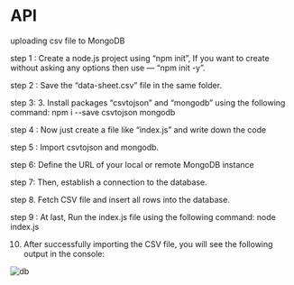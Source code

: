 # API
uploading csv file to MongoDB 

step 1 : Create a node.js project using “npm init”, If you want to create without asking any options then use — “npm init -y”.

step 2 : Save the “data-sheet.csv” file in the same folder.

step 3: 3. Install packages “csvtojson” and “mongodb” using the following command:
npm i --save csvtojson mongodb

step 4 :  Now just create a file like “index.js” and write down the code

step 5 : Import csvtojson and mongodb.

step 6:  Define the URL of your local or remote MongoDB instance

step 7:  Then, establish a connection to the database.

step 8. Fetch CSV file and insert all rows into the database.

step 9 : At last, Run the index.js file using the following command:  node index.js

10. After successfully importing the CSV file, you will see the following output in the console:

![db](https://user-images.githubusercontent.com/49945053/175867793-e3be9aa7-24bd-42c3-867f-c39498bfb293.png)

